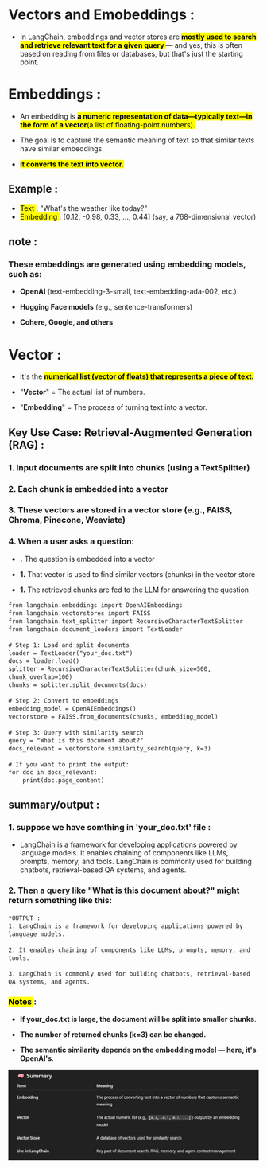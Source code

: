 # Vectors and Emobeddings :
- In LangChain, embeddings and vector stores are **<mark>mostly used to search and retrieve relevant text for a given query </mark>** — and yes, this is often based on reading from files or databases, but that's just the starting point.

# Embeddings :
- An embedding is <mark>**a numeric representation of data—typically text—in the form of a vector**(a list of floating-point numbers).</mark>
- The goal is to capture the semantic meaning of text so that similar texts have similar embeddings.

- **<mark>it converts the text into vector. </mark>**

## Example :
- <mark>Text </mark> : "What's the weather like today?"
- <mark>Embedding </mark> : [0.12, -0.98, 0.33, ..., 0.44] (say, a 768-dimensional vector)

## **note** :
### These embeddings are generated using embedding models, such as:
- **OpenAI** (text-embedding-3-small, text-embedding-ada-002, etc.)

- **Hugging Face models** (e.g., sentence-transformers)

- **Cohere, Google, and others**

# Vector :
- it's the **<mark>numerical list (vector of floats) that represents a piece of text. </mark>**

- "**Vector**" = The actual list of numbers.

- "**Embedding**" = The process of turning text into a vector.

## Key Use Case: **Retrieval-Augmented Generation (RAG)** :
### **1.** Input documents are split into chunks (using a TextSplitter)

### **2.** Each chunk is embedded into a vector

### **3.** These vectors are stored in a vector store (e.g., FAISS, Chroma, Pinecone, Weaviate)

### **4.** When a user asks a question:

- **.** The question is embedded into a vector

- **1.** That vector is used to find similar vectors (chunks) in the vector store

- **1.** The retrieved chunks are fed to the LLM for answering the question

```
from langchain.embeddings import OpenAIEmbeddings
from langchain.vectorstores import FAISS
from langchain.text_splitter import RecursiveCharacterTextSplitter
from langchain.document_loaders import TextLoader

# Step 1: Load and split documents
loader = TextLoader("your_doc.txt")
docs = loader.load()
splitter = RecursiveCharacterTextSplitter(chunk_size=500, chunk_overlap=100)
chunks = splitter.split_documents(docs)

# Step 2: Convert to embeddings
embedding_model = OpenAIEmbeddings()
vectorstore = FAISS.from_documents(chunks, embedding_model)

# Step 3: Query with similarity search
query = "What is this document about?"
docs_relevant = vectorstore.similarity_search(query, k=3)

# If you want to print the output:
for doc in docs_relevant:
    print(doc.page_content)

```

## summary/output :
### 1. suppose we have somthing in 'your_doc.txt' file :
- LangChain is a framework for developing applications powered by language models. It enables chaining of components like LLMs, prompts, memory, and tools. LangChain is commonly used for building chatbots, retrieval-based QA systems, and agents.

### 2. Then a query like "What is this document about?" might return something like this:

```
*OUTPUT :
1. LangChain is a framework for developing applications powered by language models.

2. It enables chaining of components like LLMs, prompts, memory, and tools.

3. LangChain is commonly used for building chatbots, retrieval-based QA systems, and agents.

```

### **<mark>Notes </mark>**:
- **If your_doc.txt is large, the document will be split into smaller chunks**.

- **The number of returned chunks (k=3) can be changed.**

- **The semantic similarity depends on the embedding model — here, it's OpenAI's**.

![](assets/Vectors-embeddings.png)